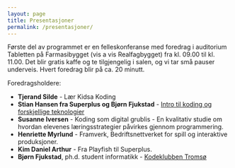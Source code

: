 ```yaml
---
layout: page
title: Presentasjoner 
permalink: /presentasjoner/
---
```


Første del av programmet er en felleskonferanse med foredrag i auditorium
Tabletten på Farmasibygget (vis a vis Realfagbygget) fra kl. 09.00 til kl.
11.00. Det blir gratis kaffe og te tilgjengelig i salen, og vi tar små pauser
underveis. Hvert foredrag blir på ca. 20 minutt. 

Foredragsholdere: 

- **Tjerand Silde** - Lær Kidsa Koding
- **Stian Hansen fra Superplus og Bjørn Fjukstad** - [Intro til koding og forskjellige teknologier](https://github.com/kodeklubben-tromso/laererkonferanse/raw/master/presentasjoner/teknologier.pdf)
- **Susanne Iversen** - Koding som digital grublis - En kvalitativ studie om hvordan elevenes læringsstrategier påvirkes gjennom programmering.
- **Henriette Myrlund** - Framverk, Bedriftsnettverket for spill og interaktive produksjoner.
- **Kim Daniel Arthur** - Fra Playfish til Superplus.
- **Bjørn Fjukstad**, ph.d. student informatikk - [Kodeklubben
  Tromsø](https://github.com/kodeklubben-tromso/laererkonferanse/raw/master/presentasjoner/kodeklubben-troms%C3%B8.pdf)
